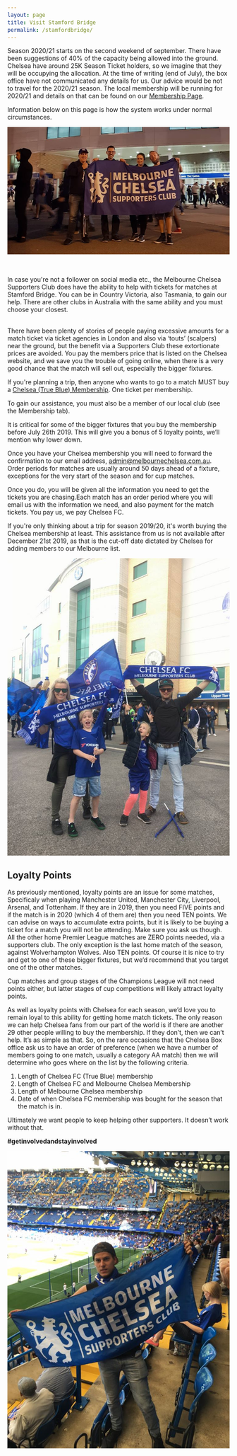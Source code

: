 ```yaml
---
layout: page
title: Visit Stamford Bridge
permalink: /stamfordbridge/
---
```


Season 2020/21 starts on the second weekend of september. There have been suggestions of 40% of the capacity being allowed into the ground. Chelsea have around 25K Season Ticket holders, so we imagine that they will be occupying the allocation. 
At the time of writing (end of July), the box office have not communicated any details for us.
Our advice would be not to travel for the 2020/21 season.
The local membership will be running for 2020/21 and details on that can be found on our [Membership Page](https://www.melbournechelsea.com.au/membership/).
<br>

Information below on this page is how the system works under normal circumstances.
<br>


![StamfordBridge1](/assets/ticket1.jpg)

<br>

In case you're not a follower on social media etc., the Melbourne Chelsea Supporters Club does have the ability to help with tickets for matches at Stamford Bridge. You can be in Country Victoria, also Tasmania, to gain our help. 
There are other clubs in Australia with the same ability and you must choose your closest.

<br>
There have been plenty of stories of people paying excessive amounts for a match ticket via ticket agencies in London and also via ‘touts’ (scalpers) near the ground, but the benefit via a Supporters Club these extortionate prices are avoided. You pay the members price that is listed on the Chelsea website, and we save you the trouble of going online, when there is a very good chance that the match will sell out, especially the bigger fixtures.


If you're planning a trip, then anyone who wants to go to a match MUST buy a
[Chelsea (True Blue) Membership](https://www.chelseafc.com/en/tickets---membership/membership). One ticket per membership.

To gain our assistance, you must also be a member of our local club (see the Membership tab).


It is critical for some of the bigger fixtures that you buy the membership before 
July 26th 2019. This will give you a bonus of 5 loyalty points, we’ll mention why lower down.


Once you have your Chelsea membership you will need to forward the confirmation to our email address, admin@melbournechelsea.com.au. Order periods for matches are usually around 50 days ahead of a fixture, exceptions for the very start of the season and for cup matches.

Once you do, you will be given all the information you need to get the tickets you are chasing.Each match has an order period where you will email us with the information we need, and also payment for the match tickets. 
You pay us, we pay Chelsea FC.


If you're only thinking about a trip for season 2019/20, it's worth buying the Chelsea membership at least. This assistance from us is not available after December 21st 2019, as that is the cut-off date dictated by Chelsea for adding members to our Melbourne list.

![StamfordBridge2](/assets/ticket2.jpg)

## Loyalty Points
As previously mentioned, loyalty points are an issue for some matches, Specificaly when playing Manchester United, Manchester City, Liverpool, Arsenal, and Tottenham.
If they are in 2019, then you need FIVE points and if the match is in 2020 (which 4 of them are) then you need TEN points. 
We can advise on ways to accumulate extra points, but it is likely to be buying a ticket for a match you will not be attending. Make sure you ask us though.
All the other home Premier League matches are ZERO points needed, via a supporters club. The only exception is the last home match of the season, against Wolverhampton Wolves. Also TEN points.
Of course it is nice to try and get to one of these bigger fixtures, but we’d recommend that you target one of the other matches.

Cup matches and group stages of the Champions League will not need points either, but latter stages of cup competitions will likely attract loyalty points.

As well as loyalty points with Chelsea for each season, we’d love you to remain loyal to this ability for getting home match tickets. The only reason we can help Chelsea fans from our part of the world is if there are another 29 other people willing to buy the membership. If they don’t, then we can’t help. It’s as simple as that.
So, on the rare occasions that the Chelsea Box office ask us to have an order of preference (when we have a number of members going to one match, usually a category AA match) then we will determine who goes where on the list by the following criteria.

1. Length of Chelsea FC (True Blue) membership
2. Length of Chelsea FC and Melbourne Chelsea Membership
3. Length of Melbourne Chelsea membership
4. Date of when Chelsea FC membership was bought for the season that the match is in.

Ultimately we want people to keep helping other supporters. It doesn’t work without that.

**#getinvolvedandstayinvolved**

![StamfordBridge3](/assets/ticket3.jpg)
